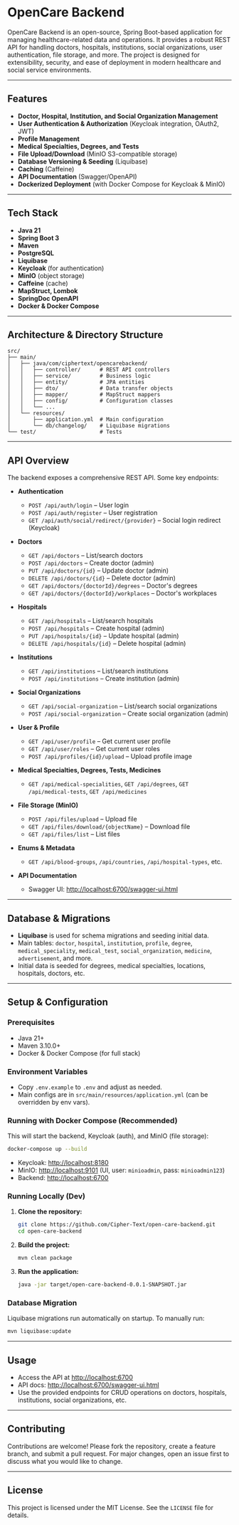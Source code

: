 # OpenCare Backend

OpenCare Backend is an open-source, Spring Boot-based application for managing healthcare-related data and operations. It provides a robust REST API for handling doctors, hospitals, institutions, social organizations, user authentication, file storage, and more. The project is designed for extensibility, security, and ease of deployment in modern healthcare and social service environments.

---

## Features

- **Doctor, Hospital, Institution, and Social Organization Management**
- **User Authentication & Authorization** (Keycloak integration, OAuth2, JWT)
- **Profile Management**
- **Medical Specialties, Degrees, and Tests**
- **File Upload/Download** (MinIO S3-compatible storage)
- **Database Versioning & Seeding** (Liquibase)
- **Caching** (Caffeine)
- **API Documentation** (Swagger/OpenAPI)
- **Dockerized Deployment** (with Docker Compose for Keycloak & MinIO)

---

## Tech Stack

- **Java 21**
- **Spring Boot 3**
- **Maven**
- **PostgreSQL**
- **Liquibase**
- **Keycloak** (for authentication)
- **MinIO** (object storage)
- **Caffeine** (cache)
- **MapStruct, Lombok**
- **SpringDoc OpenAPI**
- **Docker & Docker Compose**

---

## Architecture & Directory Structure

```
src/
├── main/
│   ├── java/com/ciphertext/opencarebackend/
│   │   ├── controller/      # REST API controllers
│   │   ├── service/         # Business logic
│   │   ├── entity/          # JPA entities
│   │   ├── dto/             # Data transfer objects
│   │   ├── mapper/          # MapStruct mappers
│   │   ├── config/          # Configuration classes
│   │   └── ...
│   └── resources/
│       ├── application.yml  # Main configuration
│       └── db/changelog/    # Liquibase migrations
└── test/                    # Tests
```

---

## API Overview

The backend exposes a comprehensive REST API. Some key endpoints:

- **Authentication**
  - `POST /api/auth/login` – User login
  - `POST /api/auth/register` – User registration
  - `GET /api/auth/social/redirect/{provider}` – Social login redirect (Keycloak)

- **Doctors**
  - `GET /api/doctors` – List/search doctors
  - `POST /api/doctors` – Create doctor (admin)
  - `PUT /api/doctors/{id}` – Update doctor (admin)
  - `DELETE /api/doctors/{id}` – Delete doctor (admin)
  - `GET /api/doctors/{doctorId}/degrees` – Doctor's degrees
  - `GET /api/doctors/{doctorId}/workplaces` – Doctor's workplaces

- **Hospitals**
  - `GET /api/hospitals` – List/search hospitals
  - `POST /api/hospitals` – Create hospital (admin)
  - `PUT /api/hospitals/{id}` – Update hospital (admin)
  - `DELETE /api/hospitals/{id}` – Delete hospital (admin)

- **Institutions**
  - `GET /api/institutions` – List/search institutions
  - `POST /api/institutions` – Create institution (admin)

- **Social Organizations**
  - `GET /api/social-organization` – List/search social organizations
  - `POST /api/social-organization` – Create social organization (admin)

- **User & Profile**
  - `GET /api/user/profile` – Get current user profile
  - `GET /api/user/roles` – Get current user roles
  - `POST /api/profiles/{id}/upload` – Upload profile image

- **Medical Specialties, Degrees, Tests, Medicines**
  - `GET /api/medical-specialities`, `GET /api/degrees`, `GET /api/medical-tests`, `GET /api/medicines`

- **File Storage (MinIO)**
  - `POST /api/files/upload` – Upload file
  - `GET /api/files/download/{objectName}` – Download file
  - `GET /api/files/list` – List files

- **Enums & Metadata**
  - `GET /api/blood-groups`, `/api/countries`, `/api/hospital-types`, etc.

- **API Documentation**
  - Swagger UI: [http://localhost:6700/swagger-ui.html](http://localhost:6700/swagger-ui.html)

---

## Database & Migrations

- **Liquibase** is used for schema migrations and seeding initial data.
- Main tables: `doctor`, `hospital`, `institution`, `profile`, `degree`, `medical_speciality`, `medical_test`, `social_organization`, `medicine`, `advertisement`, and more.
- Initial data is seeded for degrees, medical specialties, locations, hospitals, doctors, etc.

---

## Setup & Configuration

### Prerequisites
- Java 21+
- Maven 3.10.0+
- Docker & Docker Compose (for full stack)

### Environment Variables
- Copy `.env.example` to `.env` and adjust as needed.
- Main configs are in `src/main/resources/application.yml` (can be overridden by env vars).

### Running with Docker Compose (Recommended)

This will start the backend, Keycloak (auth), and MinIO (file storage):

```bash
docker-compose up --build
```

- Keycloak: [http://localhost:8180](http://localhost:8180)
- MinIO: [http://localhost:9101](http://localhost:9101) (UI, user: `minioadmin`, pass: `minioadmin123`)
- Backend: [http://localhost:6700](http://localhost:6700)

### Running Locally (Dev)

1. **Clone the repository:**
   ```bash
   git clone https://github.com/Cipher-Text/open-care-backend.git
   cd open-care-backend
   ```
2. **Build the project:**
   ```bash
   mvn clean package
   ```
3. **Run the application:**
   ```bash
   java -jar target/open-care-backend-0.0.1-SNAPSHOT.jar
   ```

### Database Migration

Liquibase migrations run automatically on startup. To manually run:
```bash
mvn liquibase:update
```

---

## Usage

- Access the API at [http://localhost:6700](http://localhost:6700)
- API docs: [http://localhost:6700/swagger-ui.html](http://localhost:6700/swagger-ui.html)
- Use the provided endpoints for CRUD operations on doctors, hospitals, institutions, social organizations, etc.

---

## Contributing

Contributions are welcome! Please fork the repository, create a feature branch, and submit a pull request. For major changes, open an issue first to discuss what you would like to change.

---

## License

This project is licensed under the MIT License. See the `LICENSE` file for details.